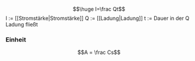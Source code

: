 $$\huge I=\frac Qt$$
I := [[Stromstärke|Stromstärke]]
Q := [[Ladung|Ladung]]
t := Dauer in der Q Ladung fließt 
### Einheit
$$A = \frac Cs$$
